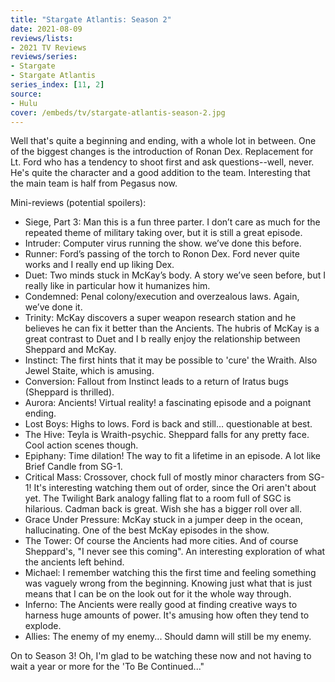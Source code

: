 ```yaml
---
title: "Stargate Atlantis: Season 2"
date: 2021-08-09
reviews/lists:
- 2021 TV Reviews
reviews/series:
- Stargate
- Stargate Atlantis
series_index: [11, 2]
source:
- Hulu
cover: /embeds/tv/stargate-atlantis-season-2.jpg
---
```

Well that's quite a beginning and ending, with a whole lot in between. One of the biggest changes is the introduction of Ronan Dex. Replacement for Lt. Ford who has a tendency to shoot first and ask questions--well, never. He's quite the character and a good addition to the team. Interesting that the main team is half from Pegasus now. 

Mini-reviews (potential spoilers):

- Siege, Part 3: Man this is a fun three parter. I don’t care as much for the repeated theme of military taking over, but it is still a great episode. 
- Intruder: Computer virus running the show. we’ve done this before. 
- Runner: Ford’s passing of the torch to Ronon Dex. Ford never quite works and I really end up liking Dex. 
- Duet: Two minds stuck in McKay’s body. A story we’ve seen before, but I really like in particular how it humanizes him. 
- Condemned: Penal colony/execution and overzealous laws. Again, we’ve done it. 
- Trinity: McKay discovers a super weapon research station and he believes he can fix it better than the Ancients. The hubris of McKay is a great contrast to Duet and I b really enjoy the relationship between Sheppard and McKay.
- Instinct: The first hints that it may be possible to 'cure' the Wraith. Also Jewel Staite, which is amusing. 
- Conversion: Fallout from Instinct leads to a return of Iratus bugs (Sheppard is thrilled). 
- Aurora: Ancients! Virtual reality! a fascinating episode and a poignant ending. 
- Lost Boys: Highs to lows. Ford is back and still… questionable at best. 
- The Hive: Teyla is Wraith-psychic. Sheppard falls for any pretty face. Cool action scenes though. 
- Epiphany: Time dilation! The way to fit a lifetime in an episode. A lot like Brief Candle from SG-1. 
- Critical Mass: Crossover, chock full of mostly minor characters from SG-1! It's interesting watching them out of order, since the Ori aren't about yet. The Twilight Bark analogy falling flat to a room full of SGC is hilarious. Cadman back is great. Wish she has a bigger roll over all.
- Grace Under Pressure: McKay stuck in a jumper deep in the ocean, hallucinating. One of the best McKay episodes in the show. 
- The Tower: Of course the Ancients had more cities. And of course Sheppard's, "I never see this coming". An interesting exploration of what the ancients left behind. 
- Michael: I remember watching this the first time and feeling something was vaguely wrong from the beginning. Knowing just what that is just means that I can be on the look out for it the whole way through. 
- Inferno: The Ancients were really good at finding creative ways to harness huge amounts of power. It's amusing how often they tend to explode. 
- Allies: The enemy of my enemy... Should damn will still be my enemy. 

On to Season 3! Oh, I'm glad to be watching these now and not having to wait a year or more for the 'To Be Continued..."